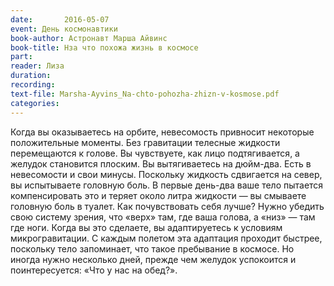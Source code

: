 ```yaml
---
date:		2016-05-07
event: День космонавтики
book-author: Астронавт Марша Айвинс
book-title: Нза что похожа жизнь в космосе
part:
reader: Лиза
duration:
recording:
text-file: Marsha-Ayvins_Na-chto-pohozha-zhizn-v-kosmose.pdf
categories:
---
```

Когда вы оказываетесь на орбите, невесомость привносит некоторые положительные моменты. Без гравитации телесные жидкости перемещаются к голове. Вы чувствуете, как лицо подтягивается, а желудок становится плоским. Вы вытягиваетесь на дюйм-два. Есть в невесомости и свои минусы. Поскольку жидкость сдвигается на север, вы испытываете головную боль. В первые день-два ваше тело пытается компенсировать это и теряет около литра жидкости — вы смываете головную боль в туалет. Как почувствовать себя лучше? Нужно убедить свою систему зрения, что «верх» там, где ваша голова, а «низ» — там где ноги. Когда вы это сделаете, вы адаптируетесь к условиям микрогравитации. С каждым полетом эта адаптация проходит быстрее, поскольку тело запоминает, что такое пребывание в космосе. Но иногда нужно несколько дней, прежде чем желудок успокоится и поинтересуется: «Что у нас на обед?».
